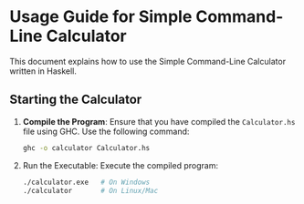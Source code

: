 # Usage Guide for Simple Command-Line Calculator

This document explains how to use the Simple Command-Line Calculator written in Haskell.

## Starting the Calculator

1. **Compile the Program**: Ensure that you have compiled the `Calculator.hs` file using GHC. Use the following command:
   ```bash
   ghc -o calculator Calculator.hs
2. Run the Executable: Execute the compiled program:
   ```bash
   ./calculator.exe   # On Windows
   ./calculator       # On Linux/Mac

